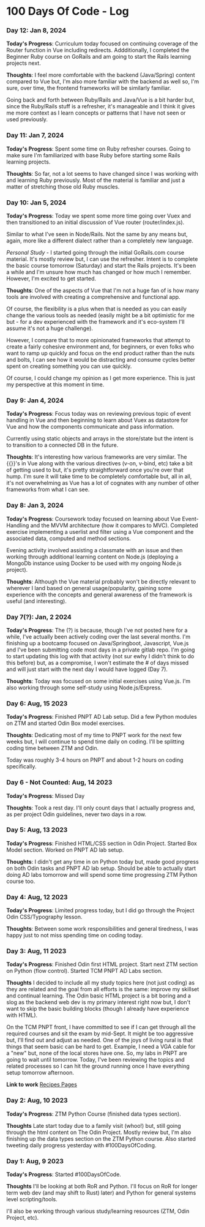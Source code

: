 # 100 Days Of Code - Log

[//]: # (### Day 0: February 30, 2016 &#40;Example 1&#41;)

[//]: # (##### &#40;delete me or comment me out&#41;)

[//]: # ()
[//]: # (**Today's Progress**: Fixed CSS, worked on canvas functionality for the app.)

[//]: # ()
[//]: # (**Thoughts:** I really struggled with CSS, but, overall, I feel like I am slowly getting better at it. Canvas is still new for me, but I managed to figure out some basic functionality.)

[//]: # ()
[//]: # (**Link to work:** [Calculator App]&#40;http://www.example.com&#41;)
### Day 12: Jan 8, 2024

**Today's Progress**: Curriculum today focused on continuing coverage of the Router function in Vue including redirects. Addditionally, I completed the Beginner Ruby course on GoRails and am going to start the Rails learning projects next.

**Thoughts**: I feel more comfortable with the backend (Java/Spring) content compared to Vue but, I'm also more familiar with the backend as well so, I'm sure, over time, the frontend frameworks will be similarly familiar. 

Going back and forth between Ruby/Rails and Java/Vue is a bit harder but, since the Ruby/Rails stuff is a refresher, it's manageable and I think it gives me more context as I learn concepts or patterns that I have not seen or used previously.

### Day 11: Jan 7, 2024

**Today's Progress**: Spent some time on Ruby refresher courses. Going to make sure I'm familiarized with base Ruby before starting some Rails learning projects.

**Thoughts**: So far, not a lot seems to have changed since I was working with and learning Ruby previously. Most of the material is familiar and just a matter of stretching those old Ruby muscles.

### Day 10: Jan 5, 2024

**Today's Progress**: Today we spent some more time going over Vuex and then transitioned to an initial discussion of Vue router (router/index.js).

Similar to what I've seen in Node/Rails. Not the same by any means but, again, more like a different dialect rather than a completely new language.

*Personal Study* - I started going through the initial GoRails.com course material. It's mostly review but, I can use the refresher. Intent is to complete the basic course tomorrow (Saturday) and start the Rails projects. It's been a while and I'm unsure how much has changed or how much I remember. However, I'm excited to get started.

**Thoughts**: One of the aspects of Vue that I'm not a huge fan of is how many tools are involved with creating a comprehensive and functional app. 

Of course, the flexibility is a plus when that is needed as you can easily change the various tools as needed (easily might be a bit optimistic for me but - for a dev experienced with the framework and it's eco-system I'll assume it's not a huge challenge).

However, I compare that to more opinionated frameworks that attempt to create a fairly cohesive environment and, for beginners, or even folks who want to ramp up quickly and focus on the end product rather than the nuts and bolts, I can see how it would be distracting and consume cycles better spent on creating something you can use quickly.

Of course, I could change my opinion as I get more experience. This is just my perspective at this moment in time.
### Day 9: Jan 4, 2024

**Today's Progress**: Focus today was on reviewing previous topic of event handling in Vue and then beginning to learn about Vuex as datastore for Vue and how the components communicate and pass information. 

Currently using static objects and arrays in the store/state but the intent is to transition to a connected DB in the future.

**Thoughts**: It's interesting how various frameworks are very similar. The {{}}'s in Vue along with the various directives (v-on, v-bind, etc) take a bit of getting used to but, it's pretty straightforward once you're over that hump. I'm sure it will take time to be completely comfortable but, all in all, it's not overwhelming as Vue has a lot of cognates with any number of other frameworks from what I can see.
### Day 8: Jan 3, 2024

**Today's Progress**: Coursework today focused on learning about Vue Event-Handling and the MVVM architecture (how it compares to MVC). Completed exercise implementing a userlist and filter using a Vue component and the associated data, computed and method sections. 

Evening activity involved assisting a classmate with an issue and then working through additional learning content on Node.js (deploying a MongoDb instance using Docker to be used with my ongoing Node.js project).

**Thoughts**: Although the Vue material probably won't be directly relevant to wherever I land based on general usage/popularity, gaining some experience with the concepts and general awareness of the framework is useful (and interesting). 
### Day 7(?): Jan, 2 2024

**Today's Progress**: The (?) is because, though I've not posted here for a while, I've actually been actively coding over the last several months. I'm finishing up a bootcamp focused on Java/Springboot, Javascript, Vue.js and I've been submitting code most days in a private gitlab repo. I'm going to start updating this log with that activity (not sur ewhy I didn't think to do this before) but, as a compromise, I won't estimate the # of days missed and will just start with the next day I would have logged (Day 7).

**Thoughts**: Today was focused on some initial exercises using Vue.js. I'm also working through some self-study using Node.js/Express.

### Day 6: Aug, 15 2023

**Today's Progress**: Finished PNPT AD Lab setup. Did a few Python modules on ZTM and started Odin Box model exercises.

**Thoughts**: Dedicating most of my time to PNPT work for the next few weeks but, I will continue to spend time daily on 
coding. I'll be splitting coding time between ZTM and Odin.

Today was roughly 3-4 hours on PNPT and about 1-2 hours on coding specifically.

### Day 6 - Not Counted: Aug, 14 2023

**Today's Progress**: Missed Day

**Thoughts**: Took a rest day. I'll only count days that I actually progress and, as per project Odin guidelines, never 
two days in a row.

### Day 5: Aug, 13 2023

**Today's Progress**: Finished HTML/CSS section in Odin Project. Started Box Model section. Worked on PNPT AD lab setup.

**Thoughts**: I didn't get any time in on Python today but, made good progress on both Odin tasks and PNPT AD lab setup.
Should be able to actually start doing AD labs tomorrow and will spend some time progressing ZTM Python course too.

### Day 4: Aug, 12 2023

**Today's Progress**: Limited progress today, but I did go through the Project Odin CSS/Typography lesson.

**Thoughts**: Between some work responsibilities and general tiredness, I was happy just to not miss spending time on coding
today.

### Day 3: Aug, 11 2023

**Today's Progress**: Finished Odin first HTML project. Start next ZTM section on Python (flow control).
Started TCM PNPT AD Labs section.

**Thoughts** I decided to include all my study topics here (not just coding) as they are related and the 
goal from all efforts is the same: improve my skillset and continual learning. The Odin basic HTML project
is a bit boring and a slog as the backend web dev is my primary interest right now but, I don't want to skip
the basic building blocks (though I already have experience with HTML).

On the TCM PNPT front, I have committed to see if I can get through all the required courses and sit the exam
by mid-Sept. It might be too aggressive but, I'll find out and adjust as needed. One of the joys of living rural
is that things that seem basic can be hard to get. Example, I need a VGA cable for a "new" but, none of the local
stores have one. So, my labs in PNPT are going to wait until tomorrow. Today, I've been reviewing the topics and 
related processes so I can hit the ground running once I have everything setup tomorrow afternoon.

**Link to work** [Recipes Pages](https://github.com/scnetter/odin-recipes)

### Day 2: Aug, 10 2023

**Today's Progress**: ZTM Python Course (finished data types section).

**Thoughts** Late start today due to a family visit (whoo!) but, still going through the html content on The Odin
Project. Mostly review but, I'm also finishing up the data types section on the ZTM Python course. Also started tweeting
daily progress yesterday with #100DaysOfCoding. 

### Day 1: Aug, 9 2023

**Today's Progress**: Started #100DaysOfCode.

**Thoughts** I'll be looking at both RoR and Python. I'll focus on RoR for longer term web dev (and may shift to Rust)
later) and Python for general systems level scripting/tools.

I'll also be working through various study/learning resources (ZTM, Odin Project, etc).
